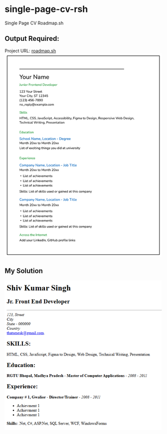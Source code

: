 # single-page-cv-rsh
Single Page CV Roadmap.sh

## Output Required:
Project URL: [roadmap.sh](https://roadmap.sh/projects/single-page-cv)
![output](/resume-template-zyl70.png)

## My Solution
![solution](solution.png)